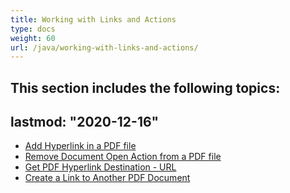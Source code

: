 ```yaml
---
title: Working with Links and Actions
type: docs
weight: 60
url: /java/working-with-links-and-actions/
---
```


## **This section includes the following topics**: 

lastmod: "2020-12-16"
----------------------------------------------
- [Add Hyperlink in a PDF file](/pdf/java/add-hyperlink-in-a-pdf-file/)
- [Remove Document Open Action from a PDF file](/pdf/java/remove-document-open-action-from-a-pdf-file/)
- [Get PDF Hyperlink Destination - URL](/pdf/java/get-pdf-hyperlink-destination-url/)
- [Create a Link to Another PDF Document](/pdf/java/create-a-link-to-another-pdf-document/)
